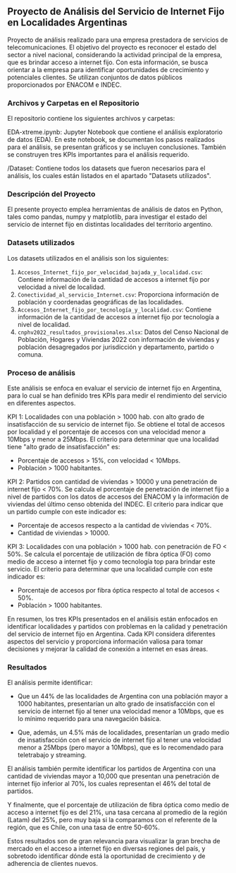 ## Proyecto de Análisis del Servicio de Internet Fijo en Localidades Argentinas

Proyecto de análisis realizado para una empresa prestadora de servicios de telecomunicaciones. El objetivo del proyecto es reconocer el estado del sector a nivel nacional, considerando la actividad principal de la empresa, que es brindar acceso a internet fijo. Con esta información, se busca orientar a la empresa para identificar oportunidades de crecimiento y potenciales clientes. Se utilizan conjuntos de datos públicos proporcionados por ENACOM e INDEC.

### Archivos y Carpetas en el Repositorio
El repositorio contiene los siguientes archivos y carpetas:

EDA-xtreme.ipynb: Jupyter Notebook que contiene el análisis exploratorio de datos (EDA). En este notebook, se documentan los pasos realizados para el análisis, se presentan gráficos y se incluyen conclusiones. También se construyen tres KPIs importantes para el análisis requerido.

/Dataset: Contiene todos los datasets que fueron necesarios para el análisis, los cuales están listados en el apartado "Datasets utilizados".

### Descripción del Proyecto

El presente proyecto emplea herramientas de análisis de datos en Python, tales como pandas, numpy y matplotlib, para investigar el estado del servicio de internet fijo en distintas localidades del territorio argentino.

### Datasets utilizados

Los datasets utilizados en el análisis son los siguientes:
1. `Accesos_Internet_fijo_por_velocidad_bajada_y_localidad.csv`: Contiene información de la cantidad de accesos a internet fijo por velocidad a nivel de localidad.
2. `Conectividad_al_servicio_Internet.csv`: Proporciona información de población y coordenadas geográficas de las localidades.
3. `Accesos_Internet_fijo_por_tecnología_y_localidad.csv`: Contiene información de la cantidad de accesos a internet fijo por tecnología a nivel de localidad.
4. `cnphv2022_resultados_provisionales.xlsx`: Datos del Censo Nacional de Población, Hogares y Viviendas 2022 con información de viviendas y población desagregados por jurisdicción y departamento, partido o comuna.


### Proceso de análisis

Este análisis se enfoca en evaluar el servicio de internet fijo en Argentina, para lo cual se han definido tres KPIs para medir el rendimiento del servicio en diferentes aspectos.

KPI 1: Localidades con una población > 1000 hab. con alto grado de insatisfacción de su servicio de internet fijo.
Se obtiene el total de accesos por localidad y el porcentaje de accesos con una velocidad menor a 10Mbps y menor a 25Mbps. El criterio para determinar que una localidad tiene "alto grado de insatisfacción" es:
- Porcentaje de accesos > 15%, con velocidad < 10Mbps.
- Población > 1000 habitantes.

KPI 2: Partidos con cantidad de viviendas > 10000 y una penetración de internet fijo < 70%.
Se calcula el porcentaje de penetración de internet fijo a nivel de partidos con los datos de accesos del ENACOM y la información de viviendas del último censo obtenida del INDEC. 
El criterio para indicar que un partido cumple con este indicador es:
- Porcentaje de accesos respecto a la cantidad de viviendas < 70%.
- Cantidad de viviendas > 10000. 

KPI 3: Localidades con una población > 1000 hab. con penetración de FO < 50%.
Se calcula el porcentaje de utilización de fibra óptica (FO) como medio de acceso a internet fijo y como tecnología top para brindar este servicio.
El criterio para determinar que una localidad cumple con este indicador es:
- Porcentaje de accesos por fibra óptica respecto al total de accesos < 50%.
- Población > 1000 habitantes.

En resumen, los tres KPIs presentados en el análisis están enfocados en identificar localidades y partidos con problemas en la calidad y penetración del servicio de internet fijo en Argentina. Cada KPI considera diferentes aspectos del servicio y proporciona información valiosa para tomar decisiones y mejorar la calidad de conexión a internet en esas áreas.

### Resultados

El análisis permite identificar:

- Que un 44% de las localidades de Argentina con una población mayor a 1000 habitantes, presentarían un alto grado de insatisfacción con el servicio de internet fijo al tener una velocidad menor a 10Mbps, que es lo mínimo requerido para una navegación básica.

- Que, además, un 4.5% más de localidades, presentarían un grado medio de insatisfacción con el servicio de internet fijo al tener una velocidad menor a 25Mbps (pero mayor a 10Mbps), que es lo recomendado para teletrabajo y streaming.

El análisis también permite identificar los partidos de Argentina con una cantidad de viviendas mayor a 10,000 que presentan una penetración de internet fijo inferior al 70%, los cuales representan el 46% del total de partidos.

Y finalmente, que el porcentaje de utilización de fibra óptica como medio de acceso a internet fijo es del 21%, una tasa cercana al promedio de la región (Latam) del 25%, pero muy baja si la comparamos con el referente de la región, que es Chile, con una tasa de entre 50-60%.

Estos resultados son de gran relevancia para visualizar la gran brecha de mercado en el acceso a internet fijo en diversas regiones del país, y sobretodo identificar dónde está la oportunidad de crecimiento y de adherencia de clientes nuevos.

